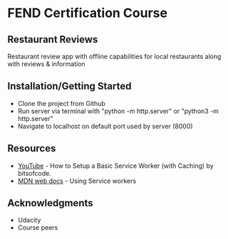 # FEND Certification Course

## Restaurant Reviews

Restaurant review app with offline capabilities for local restaurants along with reviews & information

## Installation/Getting Started

* Clone the project from Github
* Run server via terminal with "python -m http.server" or "python3 -m http.server"
* Navigate to localhost on default port used by server (8000)

## Resources

* [YouTube](https://www.youtube.com/watch?v=BfL3pprhnms&index=3&list=WL&t=0s) - How to Setup a Basic Service Worker (with Caching) by bitsofcode.
* [MDN web docs](https://developer.mozilla.org/en-US/docs/Web/API/Service_Worker_API/Using_Service_Workers) - Using Service workers

## Acknowledgments

* Udacity
* Course peers
